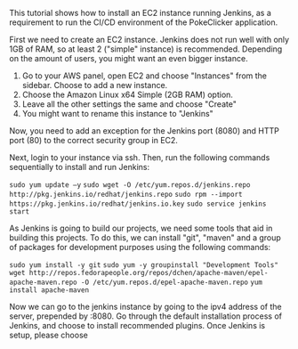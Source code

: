 This tutorial shows how to install an EC2 instance running Jenkins, as a requirement to run the CI/CD environment of the PokeClicker application. 

First we need to create an EC2 instance. Jenkins does not run well with only 1GB of RAM, so at least 2 ("simple" instance) is recommended. Depending on the amount of users, you might want an even bigger instance.

1. Go to your AWS panel, open EC2 and choose "Instances" from the sidebar. Choose to add a new instance.
2. Choose the Amazon Linux x64 Simple (2GB RAM) option.
3. Leave all the other settings the same and choose "Create"
4. You might want to rename this instance to "Jenkins"

Now, you need to add an exception for the Jenkins port (8080) and HTTP port (80) to the correct security group in EC2.

Next, login to your instance via ssh. Then, run the following commands sequentially to install and run Jenkins:

`sudo yum update –y`
`sudo wget -O /etc/yum.repos.d/jenkins.repo http://pkg.jenkins.io/redhat/jenkins.repo`
`sudo rpm --import https://pkg.jenkins.io/redhat/jenkins.io.key`
`sudo service jenkins start`

As Jenkins is going to build our projects, we need some tools that aid in building this projects. To do this, we can install "git", "maven" and a group of packages for development purposes using the following commands:

`sudo yum install -y git`
`sudo yum -y groupinstall "Development Tools"`
`wget http://repos.fedorapeople.org/repos/dchen/apache-maven/epel-apache-maven.repo -O /etc/yum.repos.d/epel-apache-maven.repo`
`yum install apache-maven`

Now we can go to the jenkins instance by going to the ipv4 address of the server, prepended by :8080. Go through the default installation process of Jenkins, and choose to install recommended plugins. Once Jenkins is setup, please choose 
